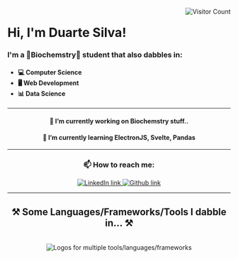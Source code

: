 <br/>

<img align="right" src="https://visitor-badge.laobi.icu/badge?page_id=DuarteGSilva.DuarteGSilva&right_color=darkcyan" alt="Visitor Count"/>

<h1>Hi, I'm Duarte Silva! </h1>

<div align="">
<h3>I'm a 🧪Biochemstry🧬 student that also dabbles in: </h3>
    <h4>
        <ul>
            <li>💻 Computer Science</li>
            <li>🖥 Web Development</li>
            <li>📊 Data Science</li>
        </ul>
    </h4>
</div>

<hr />

<div align="center">
    <h4>🔭 I’m currently working on Biochemstry stuff..</h4>
    <h4>🌱 I’m currently learning ElectronJS, Svelte, Pandas</h4>
</div>

<hr />

<h3 align="center">📫 How to reach me:</h3>

<div align="center"> 
    <a href="https://www.linkedin.com/in/duartegdsilva/" target="_blank">
      <img src="https://img.shields.io/badge/LinkedIn-0077B5?style=for-the-badge&logo=linkedin&logoColor=white" target="_blank" alt="LinkedIn link"/>
    </a>
    <a href="https://github.com/DuarteGSilva" target="_blank">
      <img src="https://img.shields.io/badge/GitHub-100000?style=for-the-badge&logo=github&logoColor=white" target="_blank" alt="Github link"/>
    </a>
</div>

<hr />

<h2 align="center">⚒️ Some Languages/Frameworks/Tools I dabble in... ⚒️</h2>
<br/>
<div align="center">
    <img src="https://skillicons.dev/icons?i=vscode,py,pycharm,mysql,windows,figma,lua,js,html,css,electron,svelte,nodejs,regex&perline=7" alt="Logos for multiple tools/languages/frameworks"/>
</div>

<br/>
